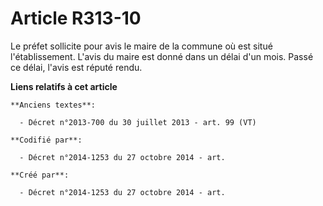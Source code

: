 # Article R313-10

Le préfet sollicite pour avis le maire de la commune où est situé l'établissement. L'avis du maire est donné dans un délai
d'un mois. Passé ce délai, l'avis est réputé rendu.

**Liens relatifs à cet article**

	**Anciens textes**:

	  - Décret n°2013-700 du 30 juillet 2013 - art. 99 (VT)

	**Codifié par**:

	  - Décret n°2014-1253 du 27 octobre 2014 - art.

	**Créé par**:

	  - Décret n°2014-1253 du 27 octobre 2014 - art.
